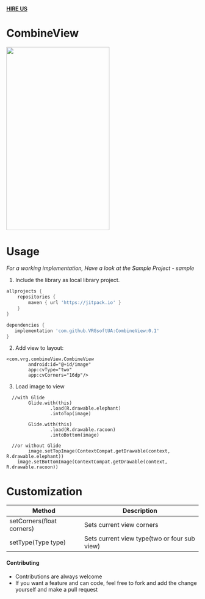 #### [HIRE US](http://vrgsoft.net/)

# CombineView
<img src="https://github.com/VRGsoftUA/CombineView/blob/master/Sample.jpg" width="270" height="480" />

# Usage

*For a working implementation, Have a look at the Sample Project - sample*

1. Include the library as local library project.
```gradle
allprojects {
    repositories {
        maven { url 'https://jitpack.io' }
    }
}

dependencies {
   implementation 'com.github.VRGsoftUA:CombineView:0.1'
}
```
2. Add view to layout:
```
<com.vrg.combineView.CombineView
        android:id="@+id/image"
        app:cvType="two"
        app:cvCorners="16dp"/>
```
3. Load image to view
```
  //with Glide
        Glide.with(this)
                .load(R.drawable.elephant)
                .intoTop(image)

        Glide.with(this)
                .load(R.drawable.racoon)
                .intoBottom(image)
                
  //or without Glide
        image.setTopImage(ContextCompat.getDrawable(context, R.drawable.elephant))
	image.setBottomImage(ContextCompat.getDrawable(context, R.drawable.racoon))
```

# Customization
| Method  | Description |
| ------------- | ------------- |
| setCorners(float corners)  | Sets current view corners  |
| setType(Type type)   | Sets current view type(two or four sub view)  |
#### Contributing
* Contributions are always welcome
* If you want a feature and can code, feel free to fork and add the change yourself and make a pull request
